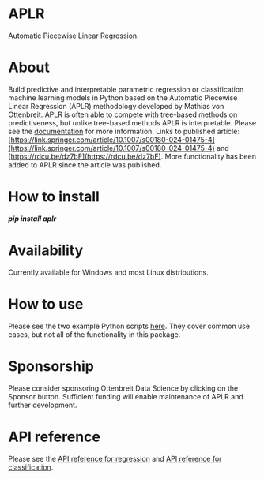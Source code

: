 # APLR
Automatic Piecewise Linear Regression.

# About
Build predictive and interpretable parametric regression or classification machine learning models in Python based on the Automatic Piecewise Linear Regression (APLR) methodology developed by Mathias von Ottenbreit. APLR is often able to compete with tree-based methods on predictiveness, but unlike tree-based methods APLR is interpretable. Please see the [documentation](https://github.com/ottenbreit-data-science/aplr/tree/main/documentation) for more information. Links to published article: [https://link.springer.com/article/10.1007/s00180-024-01475-4](https://link.springer.com/article/10.1007/s00180-024-01475-4) and [https://rdcu.be/dz7bF](https://rdcu.be/dz7bF). More functionality has been added to APLR since the article was published.

# How to install
***pip install aplr***

# Availability
Currently available for Windows and most Linux distributions.

# How to use
Please see the two example Python scripts [here](https://github.com/ottenbreit-data-science/aplr/tree/main/examples). They cover common use cases, but not all of the functionality in this package.

# Sponsorship
Please consider sponsoring Ottenbreit Data Science by clicking on the Sponsor button. Sufficient funding will enable maintenance of APLR and further development.

# API reference
Please see the [API reference for regression](https://github.com/ottenbreit-data-science/aplr/blob/main/API_REFERENCE_FOR_REGRESSION.md) and [API reference for classification](https://github.com/ottenbreit-data-science/aplr/blob/main/API_REFERENCE_FOR_CLASSIFICATION.md).